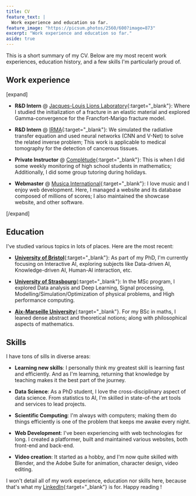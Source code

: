 ```yaml
---
title: CV
feature_text: |
  Work experience and education so far.
feature_image: "https://picsum.photos/2560/600?image=873"
excerpt: "Work experience and education so far."
aside: true
---
```


This is a short summary of my CV. Below are my most recent work experiences, education history, and a few skills I'm particularly proud of.

## Work experience

[expand]

- __R&D Intern__ @ [Jacques-Louis Lions Laboratory](https://www.ljll.math.upmc.fr/en/the-laboratory/?lang=fr){:target="_blank"}: Where I studied the initialization of a fracture in an elastic material and explored Gamma-convergence for the Francfort-Marigo fracture model.

- __R&D Intern__ @ [IRMA](https://irma.math.unistra.fr/){:target="_blank"}: We simulated the radiative transfer equation and used neural networks (CNN and V-Net) to solve the related inverse problem; This work is applicable to medical tomography for the detection of cancerous tissues.

- __Private Instructor__ @ [Complétude](https://www.completude.com/){:target="_blank"}: This is when I did some weekly monitoring of high school students in mathematics; Additionally, I did some group tutoring during holidays.

- __Webmaster__ @ [Musica International](https://www.musicanet.org/en/){:target="_blank"}: I love music and I enjoy web development. Here, I managed a website and its database composed of millions of scores; I also maintained the showcase website, and other software.

[/expand]

## Education

I've studied various topics in lots of places. Here are the most recent:
- [__University of Bristol__](https://www.bristol.ac.uk/cdt/interactive-ai/){:target="_blank"}: As part of my PhD, I'm currently focusing on Interactive AI, exploring subjects like Data-driven AI, Knowledge-driven AI, Human-AI interaction, etc.

- [__University of Strasbourg__](https://mathinfo.unistra.fr/){:target="_blank"}: In the MSc program, I explored Data analysis and Deep Learning, Signal processing, Modelling/Simulation/Optimization of physical problems, and High performance computing.

- [__Aix-Marseille University__](https://sciences.univ-amu.fr/fr){:target="_blank"}. For my BSc in maths, I leaned dense abstract and theoretical notions; along with philosophical aspects of mathematics. 

## Skills

I have tons of sills in diverse areas:
- __Learning new skills__: I personally think my greatest skill is learning fast and efficiently. And as I'm learning, returning that knowledge by teaching makes it the best part of the journey. 

- __Data Science__: As a PhD student, I love the cross-disciplinary aspect of data science. From statistics to AI, I'm skilled in state-of-the art tools and services to lead projects.

- __Scientific Computing__: I'm always with computers; making them do things efficiently is one of the problem that keeps me awake every night.

- __Web Development__: I've been experiencing with web technologies for long. I created a platformer, built and maintained various websites, both front-end and back-end. 

- __Video creation__: It started as a hobby, and I'm now quite skilled with Blender, and the Adobe Suite for animation, character design, video editing.

<!-- ### -->
I won't detail all of my work experience, education nor skills here, because that's what my [LinkedIn](https://www.linkedin.com/in/roussel-desmond-nzoyem/){:target="_blank"} is for. Happy reading !